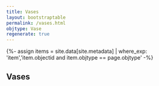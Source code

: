 ```yaml
---
title: Vases
layout: bootstraptable
permalink: /vases.html
objtype: Vase
regenerate: true
---
```

{%- assign items = site.data[site.metadata] | where_exp: 'item','item.objectid and item.objtype == page.objtype' -%}

## Vases


